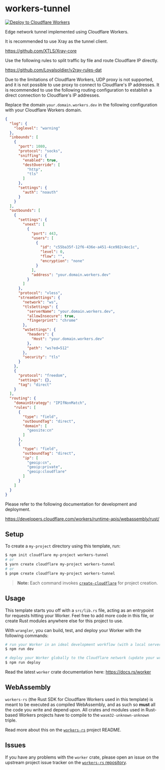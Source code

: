 # workers-tunnel

[![Deploy to Cloudflare Workers](https://deploy.workers.cloudflare.com/button)](https://deploy.workers.cloudflare.com/?url=https://github.com/zhu327/workers-tunnel/tree/main)

Edge network tunnel implemented using Cloudflare Workers.

It is recommended to use Xray as the tunnel client.

<https://github.com/XTLS/Xray-core>

Use the following rules to split traffic by file and route Cloudflare IP directly.

<https://github.com/Loyalsoldier/v2ray-rules-dat>

Due to the limitations of Cloudflare Workers, UDP proxy is not supported, and it is not possible to use proxy to connect to Cloudflare's IP addresses. It is recommended to use the following routing configuration to establish a direct connection to Cloudflare's IP addresses.

Replace the domain `your.domain.workers.dev` in the following configuration with your Cloudflare Workers domain.

```json
{
  "log": {
    "loglevel": "warning"
  },
  "inbounds": [
    {
      "port": 1080,
      "protocol": "socks",
      "sniffing": {
        "enabled": true,
        "destOverride": [
          "http",
          "tls"
        ]
      },
      "settings": {
        "auth": "noauth"
      }
    }
  ],
  "outbounds": [
    {
      "settings": {
        "vnext": [
          {
            "port": 443,
            "users": [
              {
                "id": "c55ba35f-12f6-436e-a451-4ce982c4ec1c",
                "level": 0,
                "flow": "",
                "encryption": "none"
              }
            ],
            "address": "your.domain.workers.dev"
          }
        ]
      },
      "protocol": "vless",
      "streamSettings": {
        "network": "ws",
        "tlsSettings": {
          "serverName": "your.domain.workers.dev",
          "allowInsecure": true,
          "fingerprint": "chrome"
        },
        "wsSettings": {
          "headers": {
            "Host": "your.domain.workers.dev"
          },
          "path": "ws?ed=512"
        },
        "security": "tls"
      }
    },
    {
      "protocol": "freedom",
      "settings": {},
      "tag": "direct"
    }
  ],
  "routing": {
    "domainStrategy": "IPIfNonMatch",
    "rules": [
      {
        "type": "field",
        "outboundTag": "direct",
        "domain": [
          "geosite:cn"
        ]
      },
      {
        "type": "field",
        "outboundTag": "direct",
        "ip": [
          "geoip:cn",
          "geoip:private",
          "geoip:cloudflare"
        ]
      }
    ]
  }
}
```

Please refer to the following documentation for development and deployment.

<https://developers.cloudflare.com/workers/runtime-apis/webassembly/rust/>

## Setup

To create a `my-project` directory using this template, run:

```sh
$ npm init cloudflare my-project workers-tunnel
# or
$ yarn create cloudflare my-project workers-tunnel
# or
$ pnpm create cloudflare my-project workers-tunnel
```

> **Note:** Each command invokes [`create-cloudflare`](https://www.npmjs.com/package/create-cloudflare) for project creation.

## Usage

This template starts you off with a `src/lib.rs` file, acting as an entrypoint for requests hitting your Worker. Feel free to add more code in this file, or create Rust modules anywhere else for this project to use.

With `wrangler`, you can build, test, and deploy your Worker with the following commands:

```sh
# run your Worker in an ideal development workflow (with a local server, file watcher & more)
$ npm run dev

# deploy your Worker globally to the Cloudflare network (update your wrangler.toml file for configuration)
$ npm run deploy
```

Read the latest `worker` crate documentation here: https://docs.rs/worker

## WebAssembly

`workers-rs` (the Rust SDK for Cloudflare Workers used in this template) is meant to be executed as compiled WebAssembly, and as such so **must** all the code you write and depend upon. All crates and modules used in Rust-based Workers projects have to compile to the `wasm32-unknown-unknown` triple.

Read more about this on the [`workers-rs`](https://github.com/cloudflare/workers-rs) project README.

## Issues

If you have any problems with the `worker` crate, please open an issue on the upstream project issue tracker on the [`workers-rs` repository](https://github.com/cloudflare/workers-rs).

